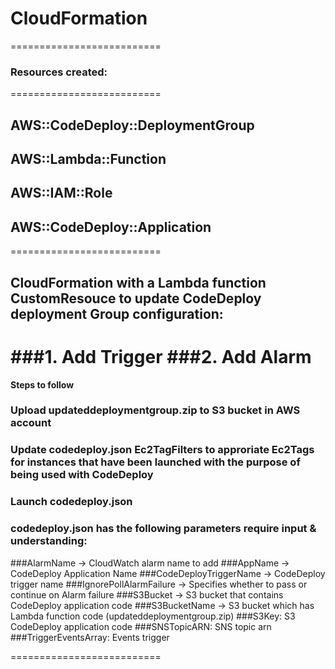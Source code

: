 # CloudFormation
==========================
### Resources created:
==========================
## AWS::CodeDeploy::DeploymentGroup 
## AWS::Lambda::Function
## AWS::IAM::Role 
## AWS::CodeDeploy::Application
==========================
## CloudFormation with a Lambda function CustomResouce to update CodeDeploy deployment Group configuration: 

###1. Add Trigger
###2. Add Alarm
==========================
**Steps to follow**

### Upload updateddeploymentgroup.zip to S3 bucket in AWS account
### Update codedeploy.json Ec2TagFilters to approriate Ec2Tags for instances that have been launched with the purpose of being used with CodeDeploy
### Launch codedeploy.json 
### codedeploy.json has the following parameters require input & understanding: 

###AlarmName -> CloudWatch alarm name to add
###AppName -> CodeDeploy Application Name
###CodeDeployTriggerName -> CodeDeploy trigger name
###IgnorePollAlarmFailure -> Specifies whether to pass or continue on Alarm failure
###S3Bucket -> S3 bucket that contains CodeDeploy application code
###S3BucketName -> S3 bucket which has Lambda function code (updateddeploymentgroup.zip)
###S3Key: S3 CodeDeploy application code
###SNSTopicARN: SNS topic arn
###TriggerEventsArray: Events trigger

==========================

                
